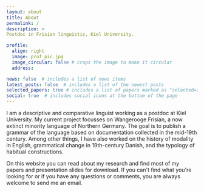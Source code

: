 ```yaml
---
layout: about
title: About
permalink: /
description: > 
Postdoc in Frisian linguistic, Kiel University. 

profile:
  align: right
  image: prof_pic.jpg
  image_circular: false # crops the image to make it circular
  address: 

news: false  # includes a list of news items
latest_posts: false  # includes a list of the newest posts
selected_papers: true # includes a list of papers marked as "selected={true}"
social: true  # includes social icons at the bottom of the page
---
```


I am a descriptive and comparative linguist working as a postdoc at Kiel University. My current project focusses on Wangerooge Frisian, a now extinct minority language of Northern Germany. The goal is to publish a grammar of the language based on documentation collected in the mid-19th century. Among other things, I have also worked on the history of modality in English, grammatical change in 19th-century Danish, and the typology of habitual constructions.

On this website you can read about my research and find most of my papers and presentation slides for download. If you can't find what you're looking for or if you have any questions or comments, you are always welcome to send me an email.
